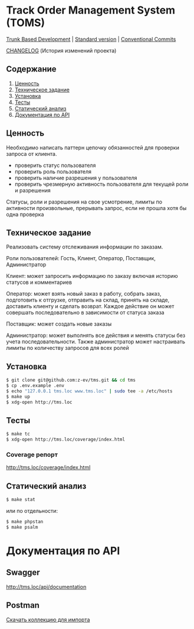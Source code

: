 # Track Order Management System (TOMS)
[Trunk Based Development](https://trunkbaseddevelopment.com/) |
[Standard version](https://github.com/conventional-changelog/standard-version) |
[Conventional Commits](https://www.conventionalcommits.org/en/v1.0.0-beta.2/)

[CHANGELOG](CHANGELOG.md) (История изменений проекта)

## Содержание
1. [Ценность](#ценность)
2. [Техническое задание](#техническое-задание)
3. [Установка](#установка)
4. [Тесты](#тесты)
5. [Статический анализ](#статический-анализ)
6. [Документация по API](#документация-по-API)

## Ценность
Необходимо написать паттерн цепочку обязанностей для проверки запроса от клиента.
- проверить статус пользователя
- проверить роль пользователя
- проверить наличие разрешения у пользователя
- проверить чрезмерную активность пользователя для текущей роли и разрешения

Статусы, роли и разрешения на свое усмотрение, лимиты по активности произвольные, прерывать запрос, если не прошла хотя бы одна проверка
## Техническое задание
Реализовать систему отслеживания информации по заказам.

Роли пользователей: Гость, Клиент, Оператор, Поставщик, Администратор

Клиент:
может запросить информацию по заказу включая историю статусов и комментариев

Оператор: может взять новый заказ в работу, собрать заказ, подготовить к отгрузке, отправить на склад, принять на складе, доставить клиенту и сделать возврат. Каждое действие он может совершать последовательно в зависимости от статуса заказа

Поставщик: может создать новые заказы

Администратор: может выполнять все действия и менять статусы без учета последовательности. Также администратор может настраивать лимиты по количеству запросов для всех ролей

## Установка
```bash
$ git clone git@github.com:z-ev/tms.git && cd tms 
$ cp .env.example .env
$ echo "127.0.0.1 tms.loc www.tms.loc" | sudo tee -a /etc/hosts
$ make up
$ xdg-open http://tms.loc
```

## Тесты
```bash
$ make tc
$ xdg-open http://tms.loc/coverage/index.html
```
### Coverage репорт
http://tms.loc/coverage/index.html

## Статический анализ
```bash
$ make stat
```
или по отдельности:
```bash
$ make phpstan
$ make psalm
```

# Документация по API
## Swagger
http://tms.loc/api/documentation

## Postman
[Скачать коллекцию для импорта](./docs/TOMS.postman_collection.json)
